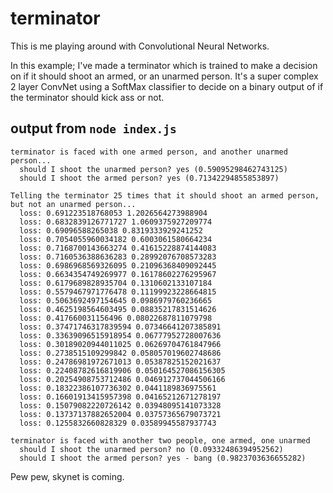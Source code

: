 # terminator
This is me playing around with Convolutional Neural Networks.

In this example; I've made a terminator which is trained to make a decision on if it should shoot an armed, or an unarmed person.  It's a super complex 2 layer ConvNet using a SoftMax classifier to decide on a binary output of if the terminator should kick ass or not.

## output from `node index.js`

```
terminator is faced with one armed person, and another unarmed person...
  should I shoot the unarmed person? yes (0.59095298462743125)
  should I shoot the armed person? yes (0.71342294855853897)

Telling the terminator 25 times that it should shoot an armed person, but not an unarmed person...
  loss: 0.691223518768053 1.2026564273988904
  loss: 0.6832839126771727 1.0609375927209774
  loss: 0.69096588265038 0.8319333929241252
  loss: 0.7054055960034182 0.6003061580664234
  loss: 0.7168700143663274 0.41615228874144083
  loss: 0.7160536388636283 0.28992076708573283
  loss: 0.6986968569326095 0.21096368409092445
  loss: 0.6634354749269977 0.16178602276295967
  loss: 0.6179689828935704 0.1310602133107184
  loss: 0.5579467971776478 0.11199923228664815
  loss: 0.5063692497154645 0.0986979760236665
  loss: 0.4625198564603495 0.08835217831514626
  loss: 0.417660031156496 0.08022687811079798
  loss: 0.37471746317839594 0.07346641207385891
  loss: 0.33639096515918954 0.06777952728007636
  loss: 0.30189020944011025 0.06269704761847966
  loss: 0.2738515109299842 0.058057019602748686
  loss: 0.24786981972671013 0.05387825152021637
  loss: 0.22408782616819906 0.050164527086156305
  loss: 0.20254908753712486 0.046912737044506166
  loss: 0.18322386107736302 0.0441189836975561
  loss: 0.16601913415957398 0.04165212671278197
  loss: 0.15079082220726142 0.03948095141073328
  loss: 0.13737137882652004 0.03757365679073721
  loss: 0.1255832660828329 0.03589945587937743

terminator is faced with another two people, one armed, one unarmed
  should I shoot the unarmed person? no (0.09332486394952562)
  should I shoot the armed person? yes - bang (0.9823703636655282)
```

Pew pew, skynet is coming.
